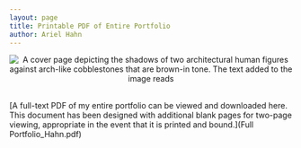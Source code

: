 ```yaml
---
layout: page
title: Printable PDF of Entire Portfolio
author: Ariel Hahn
---
```



<center><img src="https://raw.githubusercontent.com/aireuhl/portfolio/master/assets/portfolio_cover.jpg" alt="A cover page depicting the shadows of two architectural human figures against arch-like cobblestones that are brown-in tone. The text added to the image reads "Ariel Hahn, an MLIS Portfolio, University of Los Angeles, California, Department of Information Studies, Advisor: Dr. Miriam Posner, Spring 2019.""></center>

<br>[A full-text PDF of my entire portfolio can be viewed and downloaded here. This document has been designed with additional blank pages for two-page viewing, appropriate in the event that it is printed and bound.](Full Portfolio_Hahn.pdf)
